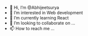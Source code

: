 - 👋 Hi, I’m @Abhijeetsurya
- 👀 I’m interested in Web development
- 🌱 I’m currently learning React
- 💞️ I’m looking to collaborate on ...
- 📫 How to reach me ...

<!---
Abhijeetsurya/Abhijeetsurya is a ✨ special ✨ repository because its `README.md` (this file) appears on your GitHub profile.
You can click the Preview link to take a look at your changes.
--->
